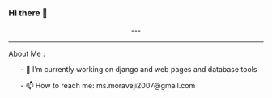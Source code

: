 ### <p align='left'>Hi there 👋</p>

<p align ='center'>  --- </p>


---

  <p align ='left'>About Me :</p>

<ul align='left'> - 🔭 I’m currently working on django and web pages and database tools</ul>

<ul align='left'>- 📫 How to reach me: ms.moraveji2007@gmail.com</ul>






    




<!--
**mohammad-sadegh-moraveji/mohammad-sadegh-moraveji** is a ✨ _special_ ✨ repository because its `README.md` (this file) appears on your GitHub profile.


